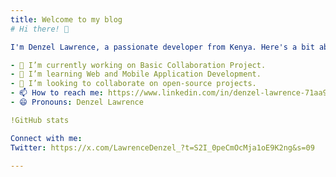 ```yaml
---
title: Welcome to my blog
# Hi there! 👋

I'm Denzel Lawrence, a passionate developer from Kenya. Here's a bit about me:

- 🔭 I’m currently working on Basic Collaboration Project.
- 🌱 I’m learning Web and Mobile Application Development.
- 👯 I’m looking to collaborate on open-source projects.
- 📫 How to reach me: https://www.linkedin.com/in/denzel-lawrence-71aa99273?trk=contact-info
- 😄 Pronouns: Denzel Lawrence

!GitHub stats

Connect with me:
Twitter: https://x.com/LawrenceDenzel_?t=S2I_0peCmOcMja1oE9K2ng&s=09

---
```


